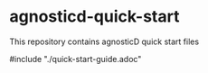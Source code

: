 # agnosticd-quick-start
This repository contains agnosticD quick start files 

#include "./quick-start-guide.adoc"
